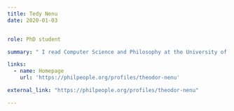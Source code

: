 ```yaml
---
title: Tedy Nenu
date: 2020-01-03


role: PhD student

summary: " I read Computer Science and Philosophy at the University of Oxford. I relish thinking about Truth, Language, Mathematics and Cognition. Occasionally, I interview bright people as part of my '[Philosophical Trials](https://www.youtube.com/channel/UC3ZZCY4WfvJ2c-WQiV4EV0w)' series."

links:
  - name: Homepage
    url: 'https://philpeople.org/profiles/theodor-nenu'

external_link: "https://philpeople.org/profiles/theodor-nenu"

---
```

